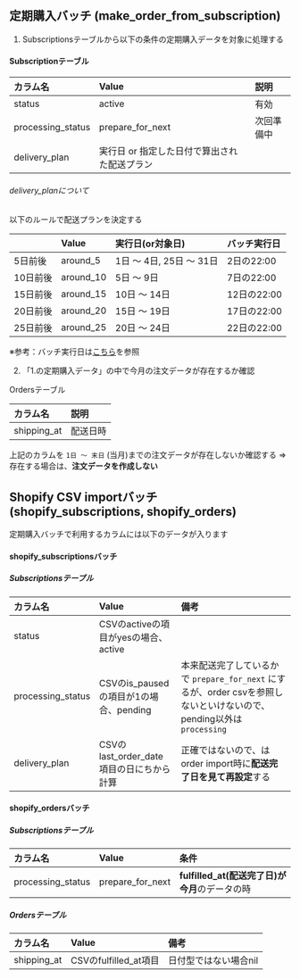## 定期購入バッチ (make_order_from_subscription)

1. Subscriptionsテーブルから以下の条件の定期購入データを対象に処理する

#### Subscriptionテーブル
| カラム名 | Value | 説明 |
|:---|:---|:---|
|status |active |有効 |
|processing_status |prepare_for_next |次回準備中 |
|delivery_plan |実行日 or 指定した日付で算出された配送プラン | |


###### delivery_planについて

以下のルールで配送プランを決定する

|  | Value | 実行日(or対象日) |バッチ実行日|
|:---|:---|:---|:---|
|5日前後 |around_5 |1日 〜 4日, 25日 〜 31日 |2日の22:00|
|10日前後 |around_10 |5日 〜 9日 |7日の22:00|
|15日前後 |around_15 |10日 〜 14日 |12日の22:00|
|20日前後 |around_20 |15日 〜 19日 |17日の22:00|
|25日前後 |around_25 |20日 〜 24日 |22日の22:00|

※参考：バッチ実行日は[こちら](https://github.com/grrowjp/Meeth/wiki/%E3%83%90%E3%83%83%E3%83%81%E9%96%A2%E9%80%A3#%E5%AE%9A%E6%9C%9F%E8%B3%BC%E5%85%A5%E3%81%AE%E5%87%A6%E7%90%862%E6%97%A57%E6%97%A512%E6%97%A517%E6%97%A522%E6%97%A5%E3%81%AE2200)を参照

2. 「1.の定期購入データ」の中で今月の注文データが存在するか確認

Ordersテーブル

| カラム名 | 説明 |
|:---|:---|
|shipping_at |配送日時 |

上記のカラムを `1日 〜 末日` (当月)までの注文データが存在しないか確認する
=> 存在する場合は、**注文データを作成しない**

## Shopify CSV importバッチ (shopify_subscriptions, shopify_orders)

定期購入バッチで利用するカラムには以下のデータが入ります

#### shopify_subscriptionsバッチ

##### Subscriptionsテーブル
| カラム名 | Value | 備考 |
|:---|:---|:---|
|status |CSVのactiveの項目がyesの場合、active ||
|processing_status |CSVのis_pausedの項目が1の場合、pending |本来配送完了しているかで `prepare_for_next` にするが、order csvを参照しないといけないので、pending以外は `processing` |
|delivery_plan |CSVのlast_order_date項目の日にちから計算 |正確ではないので、はorder import時に**配送完了日を見て再設定**する |


#### shopify_ordersバッチ

##### Subscriptionsテーブル
| カラム名 | Value | 条件 |
|:---|:---|:---|
|processing_status |prepare_for_next |**fulfilled_at(配送完了日)が今月**のデータの時 |

##### Ordersテーブル
| カラム名 | Value | 備考 |
|:---|:---|:---|
|shipping_at |CSVのfulfilled_at項目 |日付型ではない場合nil |
